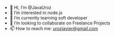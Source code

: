 - 👋 Hi, I’m @JavaUroz
- 👀 I’m interested in node.js
- 🌱 I’m currently learning soft developer
- 💞️ I’m looking to collaborate on Freelance Projects
- 📫 How to reach me: urozjavier@gmail.com

<!---
JavaUroz/JavaUroz is a ✨ special ✨ repository because its `README.md` (this file) appears on your GitHub profile.
You can click the Preview link to take a look at your changes.
--->
